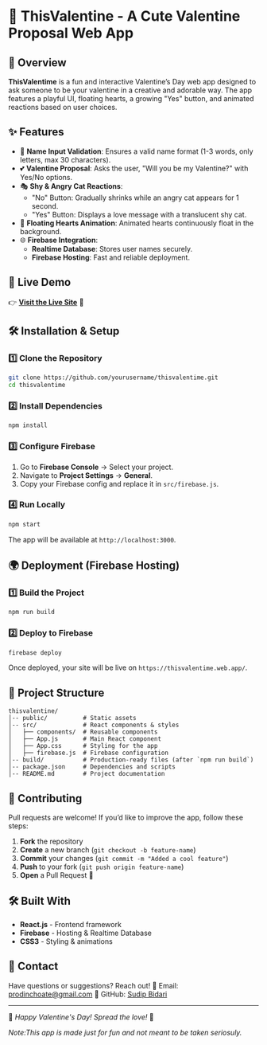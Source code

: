 # 💖 ThisValentine - A Cute Valentine Proposal Web App

## 🌟 Overview
**ThisValentime** is a fun and interactive Valentine’s Day web app designed to ask someone to be your valentine in a creative and adorable way. The app features a playful UI, floating hearts, a growing "Yes" button, and animated reactions based on user choices.

## ✨ Features
- 📝 **Name Input Validation**: Ensures a valid name format (1-3 words, only letters, max 30 characters).
- 💕 **Valentine Proposal**: Asks the user, "Will you be my Valentine?" with Yes/No options.
- 🎭 **Shy & Angry Cat Reactions**:
  - "No" Button: Gradually shrinks while an angry cat appears for 1 second.
  - "Yes" Button: Displays a love message with a translucent shy cat.
- 💖 **Floating Hearts Animation**: Animated hearts continuously float in the background.
- 🌐 **Firebase Integration**:
  - **Realtime Database**: Stores user names securely.
  - **Firebase Hosting**: Fast and reliable deployment.

## 🚀 Live Demo
👉 **[Visit the Live Site](https://thisvalentime.web.app/)** 💝

## 🛠️ Installation & Setup
### 1️⃣ Clone the Repository
```sh
git clone https://github.com/yourusername/thisvalentime.git
cd thisvalentime
```

### 2️⃣ Install Dependencies
```sh
npm install
```

### 3️⃣ Configure Firebase
1. Go to **Firebase Console** → Select your project.
2. Navigate to **Project Settings** → **General**.
3. Copy your Firebase config and replace it in `src/firebase.js`.

### 4️⃣ Run Locally
```sh
npm start
```
The app will be available at `http://localhost:3000`.

## 🌍 Deployment (Firebase Hosting)
### 1️⃣ Build the Project
```sh
npm run build
```

### 2️⃣ Deploy to Firebase
```sh
firebase deploy
```
Once deployed, your site will be live on `https://thisvalentime.web.app/`.

## 📂 Project Structure
```
thisvalentine/
│-- public/          # Static assets
│-- src/             # React components & styles
│   ├── components/  # Reusable components
│   ├── App.js       # Main React component
│   ├── App.css      # Styling for the app
│   ├── firebase.js  # Firebase configuration
│-- build/           # Production-ready files (after `npm run build`)
│-- package.json     # Dependencies and scripts
│-- README.md        # Project documentation
```

## 🤝 Contributing
Pull requests are welcome! If you’d like to improve the app, follow these steps:
1. **Fork** the repository
2. **Create** a new branch (`git checkout -b feature-name`)
3. **Commit** your changes (`git commit -m "Added a cool feature"`)
4. **Push** to your fork (`git push origin feature-name`)
5. **Open** a Pull Request 🚀

## 🛠 Built With
- **React.js** - Frontend framework
- **Firebase** - Hosting & Realtime Database
- **CSS3** - Styling & animations

## 📧 Contact
Have questions or suggestions? Reach out!
📩 Email: prodinchoate@gmail.com
🔗 GitHub: [Sudip Bidari](https://github.com/SudipBidari)

---
🎉 *Happy Valentine's Day! Spread the love!* 💝

*Note:This app is made just for fun and not meant to be taken seriosuly.*


